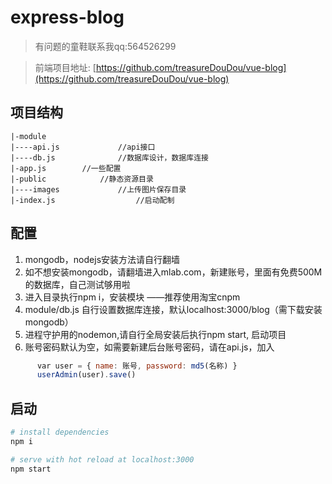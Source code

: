 # express-blog


> 有问题的童鞋联系我qq:564526299

> 前端项目地址: [https://github.com/treasureDouDou/vue-blog](https://github.com/treasureDouDou/vue-blog)

## 项目结构

```
|-module
|----api.js  			//api接口
|----db.js  			//数据库设计，数据库连接
|-app.js  		//一些配置
|-public  			//静态资源目录
|----images  			//上传图片保存目录
|-index.js  		        //启动配制
```

## 配置
1. mongodb，nodejs安装方法请自行翻墙
2. 如不想安装mongodb，请翻墙进入mlab.com，新建账号，里面有免费500M的数据库，自己测试够用啦
3. 进入目录执行npm i，安装模块 ——推荐使用淘宝cnpm
4. module/db.js 自行设置数据库连接，默认localhost:3000/blog（需下载安装mongodb）
5. 进程守护用的nodemon,请自行全局安装后执行npm start, 启动项目
6. 账号密码默认为空，如需要新建后台账号密码，请在api.js，加入
``` javascript
      var user = { name: 账号, password: md5(名称) }
      userAdmin(user).save()
```
## 启动

``` bash
# install dependencies
npm i

# serve with hot reload at localhost:3000
npm start
```

